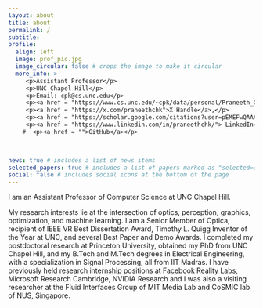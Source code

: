 ```yaml
---
layout: about
title: about
permalink: /
subtitle:
profile:
  align: left
  image: prof_pic.jpg
  image_circular: false # crops the image to make it circular
  more_info: >
     <p>Assistant Professor</p>  
     <p>UNC Chapel Hill</p>  
     <p>Email: cpk@cs.unc.edu</p>  
     <p><a href = "https://www.cs.unc.edu/~cpk/data/personal/Praneeth_CV.pdf">CV</a>,</p>  
     <p><a href = "https://x.com/praneethchk">X Handle</a>,</p>  
     <p><a href = "https://scholar.google.com/citations?user=pEMEFwQAAAAJ&hl=en&oi=ao"> Google Schoolar</a>,</p>  
     <p><a href = "https://www.linkedin.com/in/praneethchk/"> LinkedIn</a>,</p>  
    #  <p><a href = "">GitHub</a></p>
    


news: true # includes a list of news items
selected_papers: true # includes a list of papers marked as "selected={true}"
social: false # includes social icons at the bottom of the page
---
```


<!-- Write your biography here. Tell the world about yourself. Link to your favorite [subreddit](http://reddit.com). You can put a picture in, too. The code is already in, just name your picture `prof_pic.jpg` and put it in the `img/` folder.

Put your address / P.O. box / other info right below your picture. You can also disable any of these elements by editing `profile` property of the YAML header of your `_pages/about.md`. Edit `_bibliography/papers.bib` and Jekyll will render your [publications page](/al-folio/publications/) automatically.

Link to your social media connections, too. This theme is set up to use [Font Awesome icons](https://fontawesome.com/) and [Academicons](https://jpswalsh.github.io/academicons/), like the ones below. Add your Facebook, Twitter, LinkedIn, Google Scholar, or just disable all of them. -->

I am an Assistant Professor of Computer Science at UNC Chapel Hill.   

My research interests lie at the intersection of optics, perception, graphics, optimization, and machine learning. I am a Senior Member of Optica, recipient of IEEE VR Best Dissertation Award, Timothy L. Quigg Inventor of the Year at UNC, and several Best Paper and Demo Awards. I completed my postdoctoral research at Princeton University, obtained my PhD from UNC Chapel Hill, and my B.Tech and M.Tech degrees in Electrical Engineering, with a specialization in Signal Processing, all from IIT Madras. I have previously held research internship positions at Facebook Reality Labs, Microsoft Research Cambridge, NVIDIA Research and I was also a visiting researcher at the Fluid Interfaces Group of MIT Media Lab and CoSMIC lab of NUS, Singapore. 
